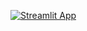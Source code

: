 [![Streamlit App](https://static.streamlit.io/badges/streamlit_badge_black_white.svg)](https://volume-jinn.streamlit.app/?embed_options=dark_theme)
